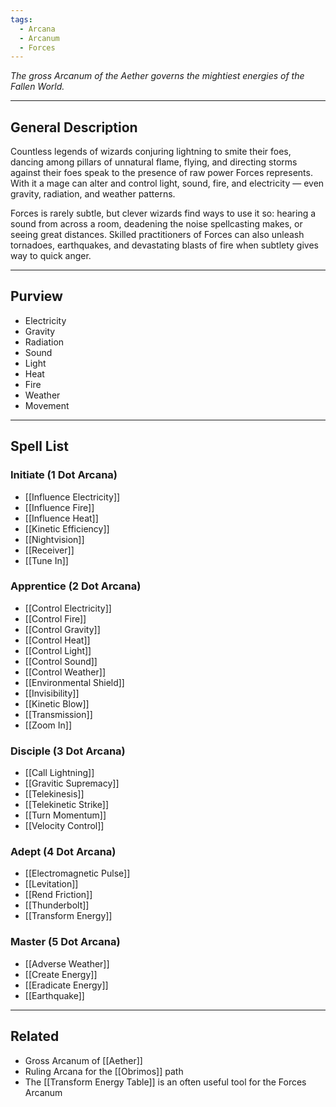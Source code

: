```yaml
---
tags:
  - Arcana
  - Arcanum
  - Forces
---
```


_The gross Arcanum of the Aether governs the mightiest energies of the Fallen World._

---

## General Description

Countless legends of wizards conjuring lightning to smite their foes, dancing among pillars of unnatural flame, flying, and directing storms against their foes speak to the presence of raw power Forces represents. With it a mage can alter and control light, sound, fire, and electricity — even gravity, radiation, and weather patterns.

Forces is rarely subtle, but clever wizards find ways to use it so: hearing a sound from across a room, deadening the noise spellcasting makes, or seeing great distances. Skilled practitioners of Forces can also unleash tornadoes, earthquakes, and devastating blasts of fire when subtlety gives way to quick anger.

---

## Purview

- Electricity
- Gravity
- Radiation
- Sound
- Light
- Heat
- Fire
- Weather
- Movement

---

## Spell List

### Initiate (1 Dot Arcana)

- [[Influence Electricity]]
- [[Influence Fire]]
- [[Influence Heat]]
- [[Kinetic Efficiency]]
- [[Nightvision]]
- [[Receiver]]
- [[Tune In]]

### Apprentice (2 Dot Arcana)

- [[Control Electricity]]
- [[Control Fire]]
- [[Control Gravity]]
- [[Control Heat]]
- [[Control Light]]
- [[Control Sound]]
- [[Control Weather]]
- [[Environmental Shield]]
- [[Invisibility]]
- [[Kinetic Blow]]
- [[Transmission]]
- [[Zoom In]]

### Disciple (3 Dot Arcana)

- [[Call Lightning]]
- [[Gravitic Supremacy]]
- [[Telekinesis]]
- [[Telekinetic Strike]]
- [[Turn Momentum]]
- [[Velocity Control]]

### Adept (4 Dot Arcana)

- [[Electromagnetic Pulse]]
- [[Levitation]]
- [[Rend Friction]]
- [[Thunderbolt]]
- [[Transform Energy]]

### Master (5 Dot Arcana)

- [[Adverse Weather]]
- [[Create Energy]]
- [[Eradicate Energy]]
- [[Earthquake]]

---

## Related

- Gross Arcanum of [[Aether]]
- Ruling Arcana for the [[Obrimos]] path
- The [[Transform Energy Table]] is an often useful tool for the Forces Arcanum